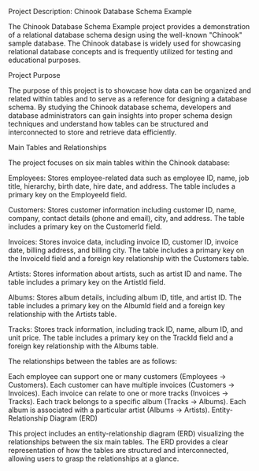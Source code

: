 Project Description: Chinook Database Schema Example

The Chinook Database Schema Example project provides a demonstration of a relational database schema design using the well-known "Chinook" sample database. The Chinook database is widely used for showcasing relational database concepts and is frequently utilized for testing and educational purposes.

Project Purpose

The purpose of this project is to showcase how data can be organized and related within tables and to serve as a reference for designing a database schema. By studying the Chinook database schema, developers and database administrators can gain insights into proper schema design techniques and understand how tables can be structured and interconnected to store and retrieve data efficiently.

Main Tables and Relationships

The project focuses on six main tables within the Chinook database:

Employees: Stores employee-related data such as employee ID, name, job title, hierarchy, birth date, hire date, and address. The table includes a primary key on the EmployeeId field.

Customers: Stores customer information including customer ID, name, company, contact details (phone and email), city, and address. The table includes a primary key on the CustomerId field.

Invoices: Stores invoice data, including invoice ID, customer ID, invoice date, billing address, and billing city. The table includes a primary key on the InvoiceId field and a foreign key relationship with the Customers table.

Artists: Stores information about artists, such as artist ID and name. The table includes a primary key on the ArtistId field.

Albums: Stores album details, including album ID, title, and artist ID. The table includes a primary key on the AlbumId field and a foreign key relationship with the Artists table.

Tracks: Stores track information, including track ID, name, album ID, and unit price. The table includes a primary key on the TrackId field and a foreign key relationship with the Albums table.

The relationships between the tables are as follows:

Each employee can support one or many customers (Employees -> Customers).
Each customer can have multiple invoices (Customers -> Invoices).
Each invoice can relate to one or more tracks (Invoices -> Tracks).
Each track belongs to a specific album (Tracks -> Albums).
Each album is associated with a particular artist (Albums -> Artists).
Entity-Relationship Diagram (ERD)

This project includes an entity-relationship diagram (ERD) visualizing the relationships between the six main tables. The ERD provides a clear representation of how the tables are structured and interconnected, allowing users to grasp the relationships at a glance.
